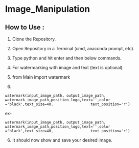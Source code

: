 # Image_Manipulation

## How to Use :

1. Clone the Repository.

2. Open Repository in a Terminal (cmd, anaconda prompt, etc).

3. Type python and hit enter and then below commands.

4. For watermarking with image and text (text is optional) 

5. from Main import watermark

5. 
`watermark(input_image_path, output_image_path, watermark_image_path,position_logo,text='',color ='black',text_size=40,                
 text_position='r')`
   
   ex- 
   
`watermark(input_image_path, output_image_path, watermark_image_path,position_logo,text='',color ='black',text_size=40,                
 text_position='r')`
 


6. It should now show and save your desired image.

